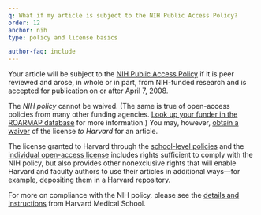 ```yaml
---
q: What if my article is subject to the NIH Public Access Policy?
order: 12
anchor: nih
type: policy and license basics

author-faq: include
---
```


Your article will be subject to the [NIH Public Access Policy](https://publicaccess.nih.gov/) if it is peer reviewed and arose, in whole or in part, from NIH-funded research and is accepted for publication on or after April 7, 2008.

The _NIH policy_ cannot be waived. (The same is true of open-access policies from many other funding agencies. [Look up your funder in the ROARMAP database](https://roarmap.eprints.org/) for more information.) You may, however, [obtain a waiver](https://osc.hul.harvard.edu/dash/waiver/) of the license _to Harvard_ for an article.

The license granted to Harvard through the [school-level policies](https://osc.hul.harvard.edu/policies/) and the [individual open-access license](#individual-license) includes rights sufficient to comply with the NIH policy, but also provides other nonexclusive rights that will enable Harvard and faculty authors to use their articles in additional ways—for example, depositing them in a Harvard repository.

For more on compliance with the NIH policy, please see the [details and instructions](https://guides.library.harvard.edu/HarvardNIHPolicy) from Harvard Medical School.
